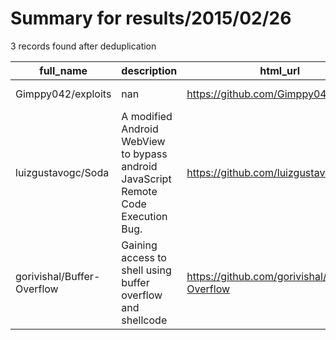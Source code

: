 
# Summary for results/2015/02/26
    
3 records found after deduplication

| full_name | description | html_url | matched_list | matched_count | pushed_at | size | stargazers_count | language | forks_count |
|----------------------------|------------------------------------------------------------------------------------|-----------------------------------------------|---------------------------|-----------------|---------------------------|--------|--------------------|------------|---------------|
| Gimppy042/exploits | nan | https://github.com/Gimppy042/exploits | ['exploit'] | 1 | 2015-02-26 01:01:13+00:00 | 556 | 6 | HTML | 2 |
| luizgustavogc/Soda | A modified Android WebView to bypass android JavaScript Remote Code Execution Bug. | https://github.com/luizgustavogc/Soda | ['remote code execution'] | 1 | 2015-02-26 01:34:16+00:00 | 1576 | 0 | Java | 0 |
| gorivishal/Buffer-Overflow | Gaining access to shell using buffer overflow and shellcode | https://github.com/gorivishal/Buffer-Overflow | ['shellcode'] | 1 | 2015-02-26 06:10:26+00:00 | 0 | 0 | nan | 0 |
